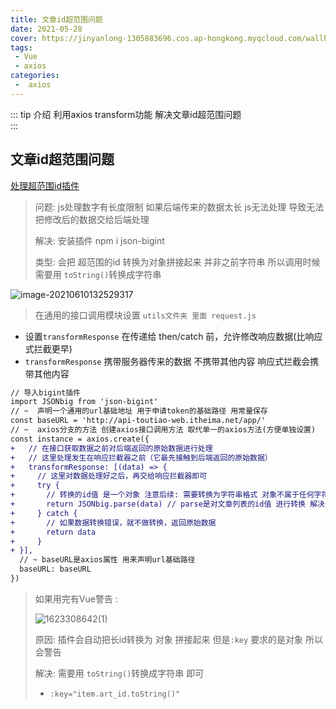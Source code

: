 ```yaml
---
title: 文章id超范围问题
date: 2021-05-28
cover: https://jinyanlong-1305883696.cos.ap-hongkong.myqcloud.com/wallhaven-57p818.jpg
tags:
 - Vue
 - axios
categories:
 -  axios
---
```


::: tip 介绍
利用axios transform功能 解决文章id超范围问题<br>
:::

<!-- more -->

## 文章id超范围问题

[处理超范围id插件](https://github.com/sidorares/json-bigint)

> 问题: js处理数字有长度限制 如果后端传来的数据太长 js无法处理 导致无法把修改后的数据交给后端处理
>
> 解决: 安装插件 npm i json-bigint
>
> 类型: 会把 超范围的id 转换为对象拼接起来 并非之前字符串 所以调用时候 需要用 `toString()`转换成字符串

![image-20210610132529317](https://jinyanlong-1305883696.cos.ap-hongkong.myqcloud.com/YKC2j6HSOGcQNZX.png)

> 在通用的接口调用模块设置  `utils文件夹 里面 request.js`

- 设置`transformResponse` 在传递给 then/catch 前，允许修改响应数据(比响应式拦截更早)
- `transformResponse` 携带服务器传来的数据 不携带其他内容 响应式拦截会携带其他内容

```diff
// 导入bigint插件
import JSONbig from 'json-bigint'
// ~  声明一个通用的url基础地址 用于申请token的基础路径 用常量保存
const baseURL = 'http://api-toutiao-web.itheima.net/app/'
// ~  axios分支的方法 创建axios接口调用方法 取代单一的axios方法(方便单独设置)
const instance = axios.create({
+   // 在接口获取数据之前对后端返回的原始数据进行处理
+   // 这里处理发生在响应拦截器之前（它最先接触到后端返回的原始数据）
+   transformResponse: [(data) => {
+     // 这里对数据处理好之后，再交给响应拦截器即可
+     try {
+       // 转换的id值 是一个对象 注意后续: 需要转换为字符串格式 对象不属于任何字符串格式
+       return JSONbig.parse(data) // parse是对文章列表的id值 进行转换 解决js数值最大限制问题
+     } catch {
+       // 如果数据转换错误，就不做转换，返回原始数据
+       return data
+     }
+ }],
  // ~ baseURL是axios属性 用来声明url基础路径
  baseURL: baseURL
})
```

> 如果用完有Vue警告 :
>
> ![1623308642(1)](https://i.loli.net/2021/06/10/ZGrsb2gnAhqJOk9.png)
>
> 原因: 插件会自动把长id转换为 对象 拼接起来 但是`:key` 要求的是对象 所以会警告
>
> 解决: 需要用 `toString()`转换成字符串 即可
>
> - `:key="item.art_id.toString()"`
